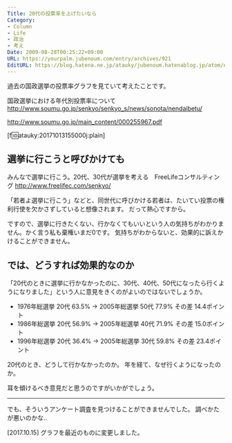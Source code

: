 ```yaml
---
Title: 20代の投票率を上げたいなら
Category:
- Column
- Life
- 政治
- 考え
Date: 2009-08-28T00:25:22+09:00
URL: https://yourpalm.jubenoum.com/entry/archives/921
EditURL: https://blog.hatena.ne.jp/atauky/jubenoum.hatenablog.jp/atom/entry/6653458415120885176
---
```


過去の国政選挙の投票率グラフを見ていて考えたことです。

国政選挙における年代別投票率について
http://www.soumu.go.jp/senkyo/senkyo_s/news/sonota/nendaibetu/

http://www.soumu.go.jp/main_content/000255967.pdf

[f:id:atauky:20171013155000j:plain]

<h2>選挙に行こうと呼びかけても</h2>

みんなで選挙に行こう。20代、30代が選挙を考える　FreeLifeコンサルティング
<a href="http://www.freelifec.com/senkyo/" title="みんなで選挙に行こう。20代、30代が選挙を考える　FreeLifeコンサルティング">http://www.freelifec.com/senkyo/</a>

「若者よ選挙に行こう」などと、同世代に呼びかける若者は、たいてい投票の権利行使を欠かさずしていると想像されます。
だって熱心ですから。

ですので、選挙に行きたくない、行かなくてもいいという人の気持ちがわかりません。かく言う私も棄権いまだ0です。
気持ちがわからないと、効果的に訴えかけることができません。

<h2>では、どうすれば効果的なのか</h2>

「20代のときに選挙に行かなかったのに、30代、40代、50代になったら行くようになりました」という人に意見をきくのがよいのではないでしょうか。
<ul>
	<li>1976年総選挙 20代 63.5% → 2005年総選挙 50代 77.9% その差 14.4ポイント</li>
	<li>1986年総選挙 20代 56.9% → 2005年総選挙 40代 71.9% その差 15.0ポイント</li>
	<li>1996年総選挙 20代 36.4% → 2005年総選挙 30代 59.8% その差 23.4ポイント</li>
</ul>

20代のとき、どうして行かなかったのか。
年を経て、なぜ行くようになったのか。

耳を傾けるべき意見だと思うのですがいかがでしょう。

<hr />

でも、そういうアンケート調査を見つけることができませんでした。
調べかたが悪いのかな..

[2017.10.15] グラフを最近のものに変更しました。
